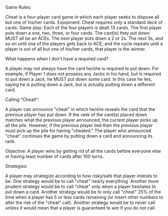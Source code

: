 Game Rules:

Cheat is a four-player card game in which each player seeks to dispose all but one of his/her cards.
Equipment:
Cheat requires only a standard deck of cards.
Game play:
Each of the four players is dealt 13 cards. The first player puts down a one, two, three, or four cards. The card(s) they put down MUST all be an ACEs.  The next player puts down a 2 or 2s. The next 3s, and so on until one of the players gets back to ACE, and the cycle repeats until a player is out of all but one of his/her cards, that player is the winner.

What happens when I don't have a required card?

A player may not always have the card he/she is required to put down. For example, if Player 1 does not possess any Jacks in his hand, but is required to put down a Jack, he MUST put down some card. In this case he lies, saying he is putting down a Jack, but is actually putting down a different card. 

Calling "Cheat!":

A player can announce "cheat" in which he/she reveals the card that the previous player has put down. If the rank of the card(s) placed down matches what the previous player announced, the current player picks up all the pile. However, if the previous player lied then the previous player must pick up the pile for having "cheated." The player who announced "cheat" continues the game by putting down a card and announcing its rank.

Objective:
A player wins by getting rid of all the cards before everyone else or having least number of cards after 100 turns.

Strategies:

A player may strategize according to how risky/safe that player intends to be.
One strategy would be to call "cheat" nearly everything. Another more prudent strategy would be to call "cheat" only when a player hesitates to put down a card. Another strategy would be to only call "cheat" 25% of the time when a player has 5 or less cards remaining (or insert other numbers to alter the risk of the "cheat" call). Another strategy would be to never call unless it would mean that a player is guaranteed to win if you do not call.